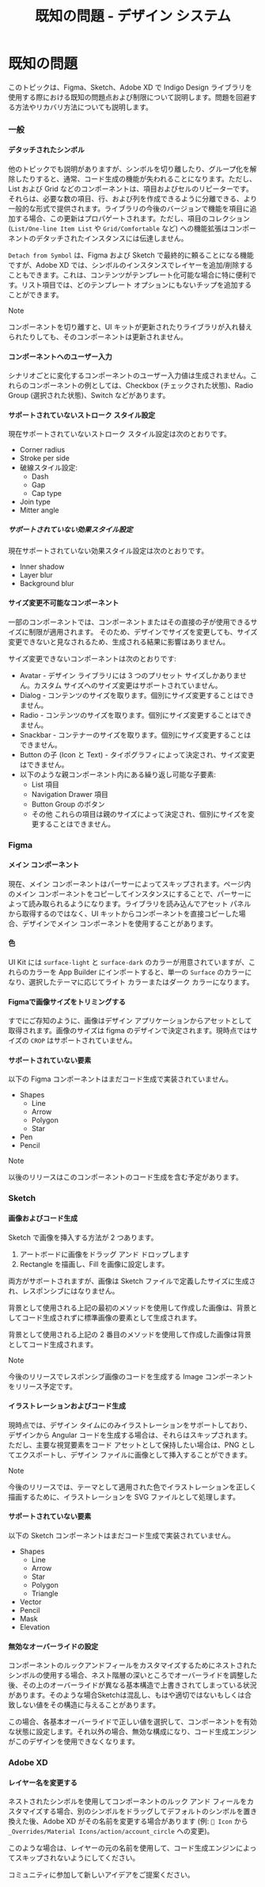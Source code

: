 ﻿---
title: 既知の問題 - デザイン システム
_description: 既知の問題点一覧およびその回避策の詳細。
_keywords: デザイン システム, デザイン システム UX, UI キット, Figma, Sketch, Ignite UI for Angular, Sketch to Angular, Angular, Angular デザイン システム, Figma からコードをエクスポート, Sketch からコードをエクスポート, Angular 用のデザイン キット, Figma HTML, Figma to HTML, Sketch HTML, Sketch to HTML, Sketch UI キット, Figma UI キット
_language: ja
---

# 既知の問題

このトピックは、Figma、Sketch、Adobe XD で Indigo Design ライブラリを使用する際における既知の問題点および制限について説明します。問題を回避する方法やリカバリ方法についても説明します。

### 一般

#### デタッチされたシンボル

他のトピックでも説明がありますが、シンボルを切り離したり、グループ化を解除したりすると、通常、コード生成の機能が失われることになります。ただし、List および Grid などのコンポーネントは、項目およびセルのリピーターです。それらは、必要な数の項目、行、および列を作成できるように分離できる、より一般的な形式で提供されます。ライブラリの今後のバージョンで機能を項目に追加する場合、この更新はプロパゲートされます。ただし、項目のコレクション (`List/One-line Item List` や `Grid/Comfortable` など) への機能拡張はコンポーネントのデタッチされたインスタンスには伝達しません。

`Detach from Symbol` は、Figma および Sketch で最終的に頼ることになる機能ですが、Adobe XD では、シンボルのインスタンスでレイヤーを追加/削除することもできます。これは、コンテンツがテンプレート化可能な場合に特に便利です。リスト項目では、どのテンプレート オプションにもないチップを追加することができます。

> [!Note]
> コンポーネントを切り離すと、UI キットが更新されたりライブラリが入れ替えられたりしても、そのコンポーネントは更新されません。

#### コンポーネントへのユーザー入力

シナリオごとに変化するコンポーネントのユーザー入力値は生成されません。これらのコンポーネントの例としては、Checkbox (チェックされた状態)、Radio Group (選択された状態)、Switch などがあります。


#### サポートされていないストローク スタイル設定
現在サポートされていないストローク スタイル設定は次のとおりです。
- Corner radius
- Stroke per side
- 破線スタイル設定:
  - Dash
  - Gap
  - Cap type
- Join type
- Mitter angle

##### サポートされていない効果スタイル設定
現在サポートされていない効果スタイル設定は次のとおりです。
- Inner shadow
- Layer blur
- Background blur

#### サイズ変更不可能なコンポーネント
一部のコンポーネントでは、コンポーネントまたはその直接の子が使用できるサイズに制限が適用されます。
そのため、デザインでサイズを変更しても、サイズ変更できないと見なされるため、生成される結果に影響はありません。

サイズ変更できないコンポーネントは次のとおりです:

- Avatar - デザイン ライブラリには 3 つのプリセット サイズしかありません。カスタム サイズへのサイズ変更はサポートされていません。
- Dialog - コンテンツのサイズを取ります。個別にサイズ変更することはできません。
- Radio - コンテンツのサイズを取ります。個別にサイズ変更することはできません。
- Snackbar - コンテナーのサイズを取ります。個別にサイズ変更することはできません。
- Button の子 (Icon と Text) - タイポグラフィによって決定され、サイズ変更はできません。
- 以下のような親コンポーネント内にある繰り返し可能な子要素:
  - List 項目
  - Navigation Drawer 項目
  - Button Group のボタン
  - その他
  これらの項目は親のサイズによって決定され、個別にサイズを変更することはできません。

### Figma
#### メイン コンポーネント
現在、メイン コンポーネントはパーサーによってスキップされます。ページ内のメイン コンポーネントをコピーしてインスタンスにすることで、パーサーによって読み取られるようになります。ライブラリを読み込んでアセット パネルから取得するのではなく、UI キットからコンポーネントを直接コピーした場合、デザインでメイン コンポーネントを使用することがあります。

#### 色
UI Kit には `surface-light` と `surface-dark` のカラーが用意されていますが、これらのカラーを App Builder にインポートすると、単一の `Surface` のカラーになり、選択したテーマに応じてライト カラーまたはダーク カラーになります。

#### Figmaで画像サイズをトリミングする
すでにご存知のように、画像はデザイン アプリケーションからアセットとして取得されます。画像のサイズは figma のデザインで決定されます。現時点ではサイズの `CROP` はサポートされていません。

#### サポートされていない要素
以下の Figma コンポーネントはまだコード生成で実装されていません。

  - Shapes
    - Line
    - Arrow
    - Polygon
    - Star
  - Pen
  - Pencil

> [!Note]
> 以後のリリースはこのコンポーネントのコード生成を含む予定があります。

### Sketch
#### 画像およびコード生成
Sketch で画像を挿入する方法が 2 つあります。

1.  アートボードに画像をドラッグ アンド ドロップします
2.  Rectangle を描画し、Fill を画像に設定します。

両方がサポートされますが、画像は Sketch ファイルで定義したサイズに生成され、レスポンシブにはなりません。

背景として使用される上記の最初のメソッドを使用して作成した画像は、背景としてコード生成されずに標準画像の要素として生成されます。

背景として使用される上記の 2 番目のメソッドを使用して作成した画像は背景としてコード生成されます。

> [!Note]
> 今後のリリースでレスポンシブ画像のコードを生成する Image コンポーネントをリリース予定です。

#### イラストレーションおよびコード生成
現時点では、デザイン タイムにのみイラストレーションをサポートしており、デザインから Angular コードを生成する場合は、それらはスキップされます。ただし、主要な視覚要素をコード アセットとして保持したい場合は、PNG としてエクスポートし、デザイン ファイルに画像として挿入することができます。

> [!Note]
> 今後のリリースでは、テーマとして適用された色でイラストレーションを正しく描画するために、イラストレーションを SVG ファイルとして処理します。

#### サポートされていない要素

以下の Sketch コンポーネントはまだコード生成で実装されていません。
  - Shapes
    - Line
    - Arrow
    - Star
    - Polygon
    - Triangle
  - Vector
  - Pencil
  - Mask
  - Elevation

#### 無効なオーバーライドの設定

コンポーネントのルックアンドフィールをカスタマイズするためにネストされたシンボルの使用する場合、ネスト階層の深いところでオーバーライドを調整した後、その上のオーバーライドが異なる基本構造で上書きされてしまっている状況があります。そのような場合Sketchは混乱し、もはや適切ではないもしくは合致しない値をその構造に与えることがあります。

この場合、各基本オーバーライドで正しい値を選択して、コンポーネントを有効な状態に設定します。それ以外の場合、無効な構成になり、コード生成エンジンがこのデザインを使用できなくなります。

### Adobe XD
#### レイヤー名を変更する
ネストされたシンボルを使用してコンポーネントのルック アンド フィールをカスタマイズする場合、別のシンボルをドラッグしてデフォルトのシンボルを置き換えた後、Adobe XD がその名前を変更する場合があります (例: `🔣 Icon` から `_Overrides/Material Icons/action/account_circle` への変更)。

このような場合は、レイヤーの元の名前を使用して、コード生成エンジンによってスキップされないようにしてください。

コミュニティに参加して新しいアイデアをご提案ください。